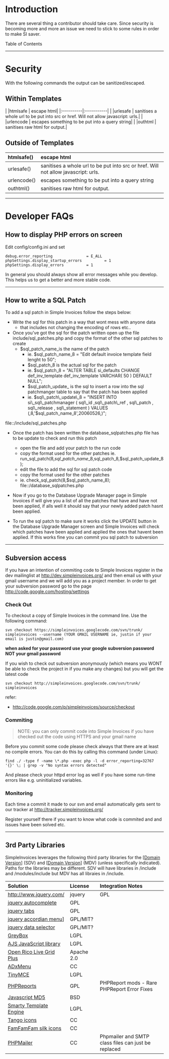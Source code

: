 # Introduction #
There are several thing a contributor should take care. Since security is becoming more and more an issue we need to stick to some rules in order to make SI saver.

Table of Contents



---


# Security #
With the following commands the output can be sanitized/escaped.

## Within Templates ##

| |htmlsafe | escape html|
|:----------|:-----------|
| |urlesafe | sanitises a whole url to be put into src or href. Will not allow javascript: urls.|
| |urlencode | escapes something to be put into a query string|
| |outhtml  | sanitises raw html for output.|

## Outside of Templates ##

| htmlsafe() | escape html|
|:-----------|:-----------|
| urlesafe() | sanitises a whole url to be put into src or href. Will not allow javascript: urls.|
| urlencode() | escapes something to be put into a query string|
| outhtml()  | sanitises raw html for output.|


---


# Developer FAQs #


## How to display PHP errors on screen ##

Edit config/config.ini and set

```
debug.error_reporting 				= E_ALL
phpSettings.display_startup_errors 	        = 1
phpSettings.display_errors 			= 1
```


In general you should always show all error messages while you develop. This helps us to get a better and more stable code.


---


## How to write a SQL Patch ##

To add a sql patch in Simple Invoices follow the steps below:

  * Write the sql for this patch in a way that wont mess with anyone data
    * that includes not changing the encoding of rows etc..
  * Once you've got the sql for the patch written open up the file include/sql\_patches.php and copy the format of the other sql patches to create
    * $sql\_patch\_name_is the name of the patch
      * ie. $sql\_patch\_name\_8 = "Edit default invoice template field lenght to 50";
      * $sql\_patch\_8 is the actual sql for the patch
      * ie. $sql\_patch\_8 = "ALTER TABLE si\_defaults CHANGE def\_inv\_template def\_inv\_template VARCHAR( 50 ) DEFAULT NULL";
      * $sql\_patch\_update_ is the sql to insert a row into the sql patchmanger table to say that the patch has been applied
      * ie. $sql\_patch\_update\_8 = "INSERT INTO si\_sql\_patchmanager ( sql\_id ,sql\_patch\_ref , sql\_patch , sql\_release , sql\_statement ) VALUES (,8,'$sql\_patch\_name\_8',20060526,)";

file::/include/sql\_patches.php

  * Once the patch has been written the database\_sqlpatches.php file has to be update to check and run this patch
    * open the file and add your patch to the run code
    * copy the format used for the other patches ie. run\_sql\_patch(8,$sql\_patch\_name\_8,$sql\_patch\_8,$sql\_patch\_update\_8);
    * edit the file to add the sql for sql patch code
    * copy the format used for the other patches
    * ie. check\_sql\_patch(8,$sql\_patch\_name\_8);
file::/database\_sqlpatches.php

  * Now if you go to the Database Upgrade Manager page in Simple Invoices if will give you a list of all the patches that have and have not been applied, if alls well it should say that your newly added patch hasnt been applied.

  * To run the sql patch to make sure it works click the UPDATE button in the Database Upgrade Manager screen and Simple Invoices will check which patches have been applied and applied the ones that havent been applied. If this works fine you can commit you sql patch to subversion


---


## Subversion access ##
If you have an intention of commiting code to Simple Invoices register in the dev mailinglist at http://dev.simpleinvoices.org/ and then email us with your gmail username and we will add you as a project member. In order to get your subversion password go to the page http://code.google.com/hosting/settings


### Check Out ###
To checkout a copy of Simple Invoices in the command line. Use the following command:
```
svn checkout https://simpleinvoices.googlecode.com/svn/trunk/ simpleinvoices --username (YOUR GMAIL USERNAME ie, justin if your email is justin@gmail.com)
```

**when asked for your password use your google subversion password NOT your gmail password**


If you wish to check out subversion anonymously (which means you WONT be able to check the project in if you make any changes) but you will get the latest code
```
svn checkout http://simpleinvoices.googlecode.com/svn/trunk/ simpleinvoices
```

refer:
  * http://code.google.com/p/simpleinvoices/source/checkout

### Commiting ###

> NOTE: you can only commit code into Simple Invoices if you have checked out the code using HTTPS and your gmail name

Before you commit some code please check always that there are at least no compile errors. You can do this by calling this command (under Linux):
```
find ./ -type f -name \*.php -exec php -l -d error_reporting=32767 '{}' \; | grep -v "No syntax errors detected"
```

And please check your httpd error log as well if you have some run-time errors like e.g. uninitialized variables.

### Monitoring ###

Each time a commit it made to our svn and email automatically gets sent to our tracker at http://tracker.simpleinvoices.org/

Register yourself there if you want to know what code is commited and and issues have been solved etc.


---


## 3rd Party Libraries ##

SimpleInvoices leverages the following third party libraries for the [[Domain Version](Single.md)] (SDV) and [[Domain Version](Multi.md)] (MDV) (unless specifically indicated). Paths for the libraries may be different. SDV will have libraries in /include and /modules/include but MDV has all libraies in /include.

| **Solution** | **License** | **Integration Notes** |
|:-------------|:------------|:----------------------|
|http://www.jquery.com/|jquery  | GPL         |                       |
|[jquery autocomplete](http://www.dyve.net/jquery/?autocomplete)  | GPL         |                       |
|[jquery tabs](http://stilbuero.de/jquery/tabs/)  | GPL         |                       |
|[jquery accordian menu](http://fmarcia.info/jquery/accordion.html)]  | GPL/MIT?    |                       |
|[jquery data selector](http://kelvinluck.com/assets/jquery/datePicker/)  | GPL/MIT?    |                       |
|[GreyBox](http://orangoo.com/labs/GreyBox/)  | LGPL        |                       |
|[AJS JavaScript library](http://orangoo.com/labs/AJS/)  | LGPL        |                       |
|[Open Rico Live Grid Plus](http://dowdybrown.com/dbprod/)  | Apache 2.0  |                       |
|[ADxMenu](http://www.aplus.co.yu/adxmenu/)  | CC          |                       |
|[TinyMCE](http://tinymce.moxiecode.com/)  | LGPL        |                       |
|[PHPReports](http://phpreports.sourceforge.net/)  | GPL         | PHPReport mods - Rare PHPReport Error Fixes|
|[Javascript MD5](http://pajhome.org.uk/crypt/md5/index.html)  | BSD         |                       |
|[Smarty Template Engine](http://smarty.php.net/)  | LGPL        |                       |
|[Tango icons](http://tango.freedesktop.org/)  | CC          |                       |
|[FamFamFam silk icons](http://www.famfamfam.com/lab/icons/silk/)  | CC          |                       |
|[PHPMailer](http://phpmailer.codeworxtech.com/)  | CC          | Phpmailer and SMTP class files can just be replaced  |